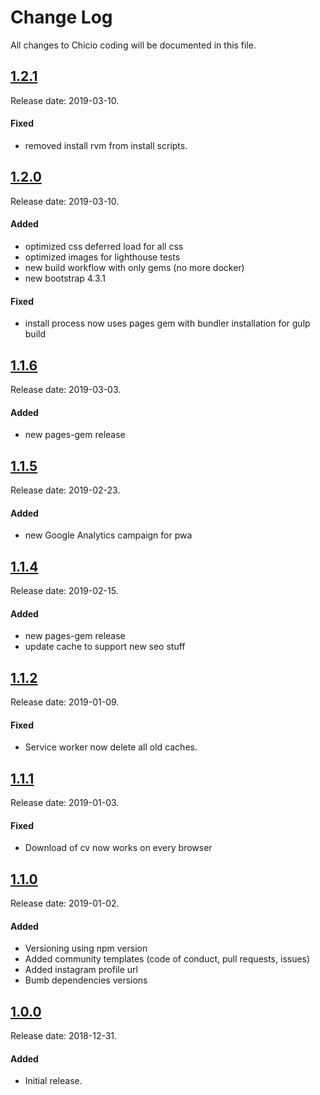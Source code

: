 # Change Log
All changes to Chicio coding will be documented in this file.

## [1.2.1](https://github.com/chicio/chicio.github.io/releases/tag/1.2.1)
Release date: 2019-03-10.

#### Fixed
- removed install rvm from install scripts.


## [1.2.0](https://github.com/chicio/chicio.github.io/releases/tag/1.2.0)
Release date: 2019-03-10.

#### Added
- optimized css deferred load for all css
- optimized images for lighthouse tests
- new build workflow with only gems (no more docker)
- new bootstrap 4.3.1

#### Fixed
- install process now uses pages gem with bundler installation for gulp build


## [1.1.6](https://github.com/chicio/chicio.github.io/releases/tag/1.1.6)
Release date: 2019-03-03.

#### Added
- new pages-gem release


## [1.1.5](https://github.com/chicio/chicio.github.io/releases/tag/1.1.5)
Release date: 2019-02-23.

#### Added
- new Google Analytics campaign for pwa


## [1.1.4](https://github.com/chicio/chicio.github.io/releases/tag/1.1.4)
Release date: 2019-02-15.

#### Added
- new pages-gem release
- update cache to support new seo stuff


## [1.1.2](https://github.com/chicio/chicio.github.io/releases/tag/1.1.2)
Release date: 2019-01-09.

#### Fixed
- Service worker now delete all old caches.


## [1.1.1](https://github.com/chicio/chicio.github.io/releases/tag/1.1.1)
Release date: 2019-01-03.

#### Fixed
- Download of cv now works on every browser


## [1.1.0](https://github.com/chicio/chicio.github.io/releases/tag/1.1.0)
Release date: 2019-01-02.

#### Added
- Versioning using npm version
- Added community templates (code of conduct, pull requests, issues)
- Added instagram profile url
- Bumb dependencies versions


## [1.0.0](https://github.com/chicio/chicio.github.io/releases/tag/1.0.0)
Release date: 2018-12-31.

#### Added
- Initial release.
